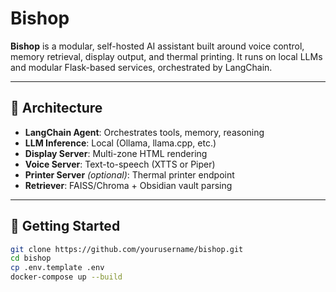 # Bishop

**Bishop** is a modular, self-hosted AI assistant built around voice control, memory retrieval, display output, and thermal printing. It runs on local LLMs and modular Flask-based services, orchestrated by LangChain.


---

## 🧱 Architecture

- **LangChain Agent**: Orchestrates tools, memory, reasoning
- **LLM Inference**: Local (Ollama, llama.cpp, etc.)
- **Display Server**: Multi-zone HTML rendering
- **Voice Server**: Text-to-speech (XTTS or Piper)
- **Printer Server** *(optional)*: Thermal printer endpoint
- **Retriever**: FAISS/Chroma + Obsidian vault parsing

---

## 🚀 Getting Started

```bash
git clone https://github.com/yourusername/bishop.git
cd bishop
cp .env.template .env
docker-compose up --build
